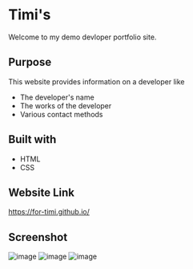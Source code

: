 # Timi's
Welcome to my demo devloper portfolio site.

## Purpose
This website provides information on a developer like
* The developer's name
* The works of the developer
* Various contact methods


## Built with
* HTML
* CSS

## Website Link
https://for-timi.github.io/

## Screenshot
![image](https://user-images.githubusercontent.com/104241247/179342881-798de98a-49b4-4c9c-8386-66976d56c0ed.png)
![image](https://user-images.githubusercontent.com/104241247/179342916-5e7e4fbb-2988-4dc2-a9b1-668992ab0d5d.png)
![image](https://user-images.githubusercontent.com/104241247/179342952-a2b7d579-f3d7-463a-a674-397c97cefcc4.png)


